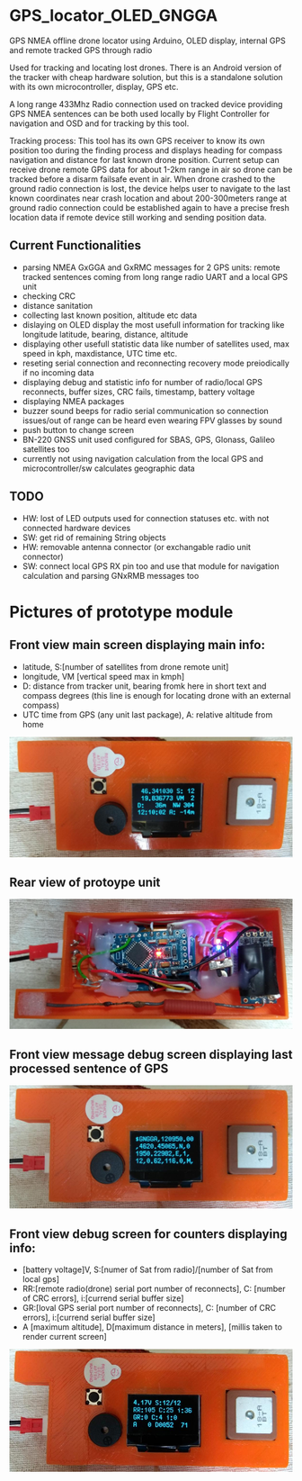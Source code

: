 # GPS_locator_OLED_GNGGA
GPS NMEA offline drone locator using Arduino, OLED display, internal GPS and remote tracked GPS through radio

Used for tracking and locating lost drones.
There is an Android version of the tracker with cheap hardware solution, but this is a standalone solution with its own microcontroller, display, GPS etc.

A long range 433Mhz Radio connection used on tracked device providing GPS NMEA sentences can be both used locally by Flight Controller for navigation and OSD and for tracking by this tool.

Tracking process:
This tool has its own GPS receiver to know its own position too during the finding process and displays heading for compass navigation and distance for last known drone position.
Current setup can receive drone remote GPS data for about 1-2km range in air so drone can be tracked before a disarm failsafe event in air.
When drone crashed to the ground radio connection is lost, the device helps user to navigate to the last known coordinates near crash location and about 200-300meters range at ground radio connection could be established again to have a precise fresh location data if remote device still working and sending position data.

## Current Functionalities

* parsing NMEA GxGGA and GxRMC messages for 2 GPS units: remote tracked sentences coming from long range radio UART and a local GPS unit
* checking CRC
* distance sanitation
* collecting last known position, altitude etc data
* dislaying on OLED display the most usefull information for tracking like longitude latitude, bearing, distance, altitude
* displaying other usefull statistic data like number of satellites used, max speed in kph, maxdistance, UTC time etc.
* reseting serial connection and reconnecting recovery mode preiodically if no incoming data
* displaying debug and statistic info for number of radio/local GPS reconnects, buffer sizes, CRC fails, timestamp, battery voltage
* displaying NMEA packages
* buzzer sound beeps for radio serial communication so connection issues/out of range can be heard even wearing FPV glasses by sound
* push button to change screen
* BN-220 GNSS unit used configured for SBAS, GPS, Glonass, Galileo satellites too
* currently not using navigation calculation from the local GPS and microcontroller/sw calculates geographic data

## TODO

* HW: lost of LED outputs used for connection statuses etc. with not connected hardware devices
* SW: get rid of remaining String objects
* HW: removable antenna connector (or exchangable radio unit connector)
* SW: connect local GPS RX pin too and use that module for navigation calculation and parsing GNxRMB messages too

# Pictures of prototype module

## Front view main screen displaying main info:
* latitude, S:[number of satellites from drone remote unit]
* longitude, VM [vertical speed max in kmph]
* D: distance from tracker unit,  bearing fromk here in short text and compass degrees (this line is enough for locating drone with an external compass)
* UTC time from GPS (any unit last package), A: relative altitude from home

![Image of Screen](images/proto1front1.jpg) 


## Rear view of protoype unit
![Image of Screen](images/proto1back1.jpg) 


## Front view message debug screen displaying last processed sentence of GPS
![Image of Screen](images/proto1front2.jpg) 


## Front view debug screen for counters displaying info:
* [battery voltage]V, S:[numer of Sat from radio]/[number of Sat from local gps]
* RR:[remote radio(drone) serial port number of reconnects], C: [number of CRC errors],  i:[currend serial buffer size]
* GR:[loval GPS serial port number of reconnects], C: [number of CRC errors],  i:[currend serial buffer size]
* A [maximum altitude], D[maximum distance in meters], [millis taken to render current screen]

![Image of Screen](images/proto1front3.jpg) 






